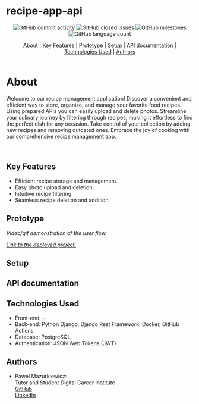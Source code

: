# recipe-app-api

<div align="center">

![GitHub commit activity](https://img.shields.io/github/commit-activity/m/Paul-Mazu/recipe-app-api?color=1d7147&style=for-the-badge)
![GitHub closed issues](https://img.shields.io/github/issues-closed-raw/Paul-Mazu/recipe-app-api?color=EAE6B4&style=for-the-badge) ![GitHub milestones](https://img.shields.io/github/milestones/all/Paul-Mazu/recipe-app-api?color=F2F2F2&style=for-the-badge) ![GitHub language count](https://img.shields.io/github/languages/count/Paul-Mazu/recipe-app-api?color=62B096&style=for-the-badge)
</div>

<div align="center">
  <a href="#About">About</a>  |
  <a href="#Key Features">Key Features</a>  |
  <a href="#Prototype">Prototype</a>  |
  <a href="#Setup">Setup</a>  |
  <a href="#API documentation">API documentation</a>  |
  <a href="#Technologies Used">Technologies Used</a>  |
  <a href="#Authors">Authors</a>
</div>

<br>

# About

Welcome to our recipe management application! Discover a convenient and efficient way to store, organize, and manage your favorite food recipes. Using prepared APIs you can easily upload and delete photos. Streamline your culinary journey by filtering through recipes, making it effortless to find the perfect dish for any occasion. Take control of your collection by adding new recipes and removing outdated ones. Embrace the joy of cooking with our comprehensive recipe management app.

<br>

## Key Features

* Efficient recipe storage and management.
* Easy photo upload and deletion.
* Intuitive recipe filtering.
* Seamless recipe deletion and addition.


## Prototype

_Video/gif demonstration of the user flow._

_[Link to the deployed project.](https://github.com/Paul-Mazu/recipe-app-api)_

## Setup


## API documentation


## Technologies Used
* Front-end: -
* Back-end: Python Django, Django Rest Framework, Docker, GitHub Actions
* Database: PostgreSQL
* Authentication: JSON Web Tokens (JWT)

## Authors

* Pawel Mazurkiewicz:  
Tutor and Student Digital Career Institute  
[GitHub](https://github.com/Paul-Mazu)  
[LinkedIn](https://www.linkedin.com/in/pawel-mazurkiewicz-906877173/)

